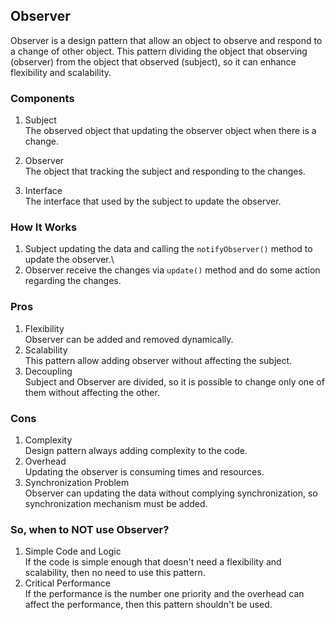 ## Observer
Observer is a design pattern that allow an object to observe and respond to a change of other object. This pattern dividing the object that observing (observer) from the object that observed (subject), so it can enhance flexibility and scalability.

### Components
1. Subject\
    The observed object that updating the observer object when there is a change.

2. Observer\
    The object that tracking the subject and responding to the changes.

3. Interface\
    The interface that used by the subject to update the observer.

### How It Works
1. Subject updating the data and calling the ```notifyObserver()``` method to update the observer.\
2. Observer receive the changes via ```update()``` method and do some action regarding the changes.

### Pros
1. Flexibility\
    Observer can be added and removed dynamically.
2. Scalability\
    This pattern allow adding observer without affecting the subject.
3. Decoupling\
    Subject and Observer are divided, so it is possible to change only one of them without affecting the other.

### Cons
1. Complexity\
    Design pattern always adding complexity to the code.
2. Overhead\
    Updating the observer is consuming times and resources.
3. Synchronization Problem\
    Observer can updating the data without complying synchronization, so synchronization mechanism must be added.

### So, when to NOT use Observer?
1. Simple Code and Logic\
    If the code is simple enough that doesn't need a flexibility and scalability, then no need to use this pattern. 
2. Critical Performance\
    If the performance is the number one priority and the overhead can affect the performance, then this pattern shouldn't be used.